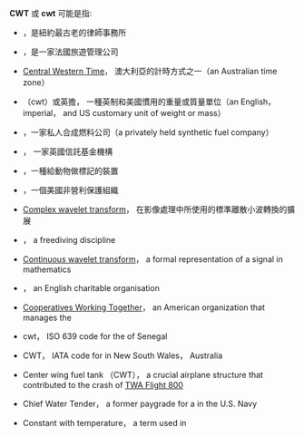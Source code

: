 **CWT** 或 **cwt** 可能是指:

  - ，是紐約最古老的律師事務所

  - ，是一家法國旅遊管理公司

  - [Central Western
    Time](https://zh.wikipedia.org/wiki/UTC+08:45 "wikilink")，
    澳大利亞的計時方式之一（an Australian time zone）

  - （cwt）或英擔， 一種英制和美國慣用的重量或質量單位（an English，imperial， and US customary
    unit of weight or mass）

  - ，一家私人合成燃料公司（a privately held synthetic fuel company）

  - ， 一家英國信託基金機構

  - ，一種給動物做標記的裝置

  - ，一個美國非營利保護組織

  - [Complex wavelet transform](../Page/複小波轉換.md "wikilink")，
    在影像處理中所使用的標準離散小波轉換的擴展

  - ， a freediving discipline

  - [Continuous wavelet transform](../Page/連續小波轉換.md "wikilink")， a
    formal representation of a signal in mathematics

  - ， an English charitable organisation

  - [Cooperatives Working
    Together](https://zh.wikipedia.org/wiki/Cooperatives_Working_Together "wikilink")，
    an American organization that manages the

  - cwt， ISO 639 code for the  of Senegal

  - CWT， IATA code for  in New South Wales， Australia

  - Center wing fuel tank （CWT）， a crucial airplane structure that
    contributed to the crash of [TWA Flight
    800](../Page/環球航空800號班機空難.md "wikilink")

  - Chief Water Tender， a former paygrade for a  in the U.S. Navy

  - Constant with temperature， a term used in